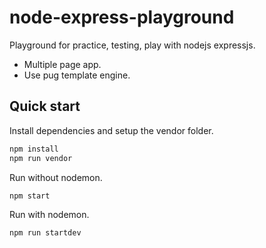 node-express-playground
===
Playground for practice, testing, play with nodejs expressjs.
* Multiple page app.
* Use pug template engine.

## Quick start
Install dependencies and setup the vendor folder.
```js
npm install
npm run vendor
```
Run without nodemon.
```js
npm start
```

Run with nodemon.
```js
npm run startdev
```
